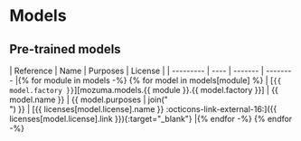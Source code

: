 # Models

## Pre-trained models

| Reference | Name | Purposes | License |
| --------- | ---- | ------- | -------- |{% for module in models -%}
{% for model in models[module] %}
| [`{{ model.factory }}`][mozuma.models.{{ module }}.{{ model.factory }}] | {{ model.name }} | {{ model.purposes | join("<br>") }} | [{{ licenses[model.license].name }} :octicons-link-external-16:]({{ licenses[model.license].link }}){:target="\_blank"} |{% endfor -%}
{% endfor -%}

